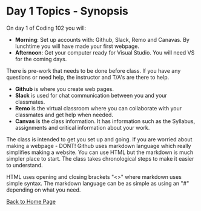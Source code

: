 # Day 1 Topics - Synopsis

On day 1 of Coding 102 you will:

* __Morning__:
Set up accounts with: Github, Slack, Remo and Canavas. By lunchtime you will have made your first webpage.
* __Afternoon__: Get your computer ready for Visual Studio. You will need VS for the coming days.

There is pre-work that needs to be done before class. If you have any questions or need help, the instructor and T/A's are there to help.

* __Github__ is where you create web pages.
* __Slack__ is used for chat communication between you and your classmates.
* __Remo__ is the virtual classroom where you can collaborate with your classmates and get help when needed.
* __Canvas__ is the class information. It has information such as the Syllabus, assignments and critical information about your work.  

The class is intended to get you set up and going. If you are worried about making a webpage - DONT! Github uses markdown language which really simplifies making a website. You can use HTML but the markdown is much simpler place to start. The class takes chronological steps to make it easier to understand.

HTML uses opening and closing brackets "<>" where markdown uses simple syntax. The markdown language can be as simple as using an "#" depending on what you need.

[Back to Home Page](README.md)
